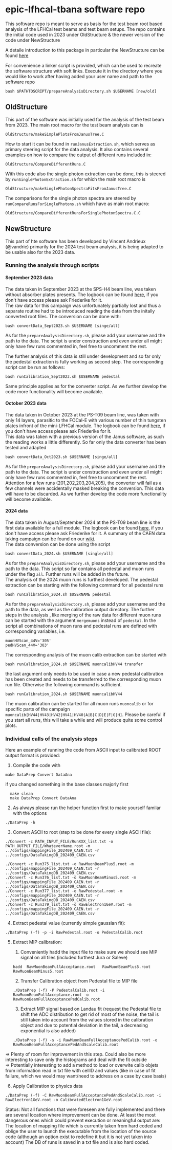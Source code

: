 # epic-lfhcal-tbana software repo

This software repo is meant to serve as basis for the test beam root based analysis of the LFHCal test beams and test beam setups.
The repo contains the initial code used in 2023 under OldStructure & the newer version of the code under NewStructure <br>

A detaile introduction to this package in particular the NewStructure can be found [here](https://friederikebock.gitbook.io/epiclfhcaltb-ana)

For convenience a linker script is provided, which can be used to recreate the software structure with soft links. Execute it in the directory where you would like to work after having added your user name and path to the software repo

```console
bash $PATHTOSCRIPT/prepareAnalysisDirectory.sh $USERNAME [new/old]
```


## OldStructure

This part of the software was initially used for the analysis of the test beam from 2023. The main root macro for the test beam analysis can is

```c+
OldStructure/makeSimplePlotsFromJanusTree.C
```

How to start it can be found in ```runJanusExtraction.sh```, which serves as primary steering script for the data analysis. It also contains several examples on how to compare the output of different runs included in: <br>

```c+
OldStructure/CompareDifferentRuns.C
```


With this code also the single photon extraction can be done, this is steered by ```runSinglePhotonExtraction.sh``` for which the main root macro is 
```c+
OldStructure/makeSinglePhotonSpectraFitsFromJanusTree.C
```
The comparisons for the single photon spectra are steered by ```runCompareRunsForSinglePhotons.sh``` which have as main root macro:

```c+
OldStructure/CompareDifferentRunsForSinglePhotonSpectra.C.C
```

## NewStructure
This part of hte software has been developed by Vincent Andrieux (@vandrie) primarily for the 2024 test beam analysis, it is being adapted to be usable also for the 2023 data.

### Running the analysis through scripts

#### September 2023 data

The data taken in September 2023 at the SPS-H4 beam line, was taken without absorber plates presents. The logbook can be found [here](https://docs.google.com/spreadsheets/d/1GBmztS66Cagwr1mpXuaDmIfSKAuhBm1gmhhpk7qSgbg/edit?usp=sharing), if you don't have access please ask Friederike for it. <br>
The raw data for this campaign was unfortunately partially lost and thus a separate routine had to be introduced reading the data from the initally converted root files. The conversion can be done with:

```console
bash convertData_Sept2023.sh $USERNAME [singe/all]
```

As for the ```prepareAnalysisDirectory.sh```, please add your username and the path to the data. The script is under construction and even under all might only have few runs commented in, feel free to uncomment the rest.<br>

The further analysis of this data is still under development and so far only the pedestal extraction is fully working as second step. The corresponding script can be run as follows:

```console
bash runCalibration_Sept2023.sh $USERNAME pedestal
```
Same principle applies as for the converter script. As we further develop the code more functionality will become available.

#### October 2023 data
The data taken in October 2023 at the PS-T09 beam line, was taken with only 14 layers, parasitic to the FOCal-E with various number of thin tungsten plates infront of the mini-LFHCal module. The logbook can be found [here](https://docs.google.com/spreadsheets/d/1oRI3KlPyHouo5P4J70wLrGlaFaeNuLCGMCwyNxyNMf4/edit?usp=sharing), if you don't have access please ask Friederike for it. <br>
This data was taken with a previous version of the Janus software, as such the reading works a little differently. So far only the data converter has been tested and adapted 

```console
bash convertData_Oct2023.sh $USERNAME [singe/all]
```
As for the ```prepareAnalysisDirectory.sh```, please add your username and the path to the data. The script is under construction and even under all might only have few runs commented in, feel free to uncomment the rest.<br>
Attention for a few runs (201,202,203,204,205), the converter will fail as a few channels were accidentally masked breaking the conversion. This data will have to be discarded. As we further develop the code more functionality will become available.

#### 2024 data
The data taken in August/September 2024 at the PS-T09 beam line is the first data available for a full module. The logbook can be found [here](https://docs.google.com/spreadsheets/d/1XaiSmG4jBaBOyjbjdiNuSeehjeZC03_2A7Ccoq0nIbI/edit?usp=sharing), if you don't have access please ask Friederike for it. A summary of the CAEN data taking campaign can be found on our [wiki](https://wiki.bnl.gov/EPIC/index.php?title=LFHCal_Fall_2024_Test_Beam).<br> 
The data conversion can be done using the script

```console
bash convertData_2024.sh $USERNAME [single/all]
```
As for the ```prepareAnalysisDirectory.sh```, please add your username and the path to the data.  This script so far contains all pedestal and muon runs under the flag ```all```. Further runs will be added in the future. <br>
The analysis of the 2024 muon runs is furthest developed. The pedestal extraction can be starting with the following command for all pedestal runs
```console
bash runCalibration_2024.sh $USERNAME pedestal
```
As for the ```prepareAnalysisDirectory.sh```, please add your username and the path to the data, as well as the calibration output directory. The further steps in the analysis , like merging of the raw data for different muon runs can be started with the argument ```mergemuons``` instead of ```pedestal```. In the script all combinations of muon runs and pedestal runs are defined with corresponding variables, i.e. 
```console
muonHVScan_44V='305'
pedHVScan_44V='303'
```
The corresponding analysis of the muon calib extraction can be started with 
```console
bash runCalibration_2024.sh $USERNAME muoncalibHV44 transfer
```
the last argument only needs to be used in case a new pedestal calibration has been created and needs to be transferred to the corresponding muon run file. Otherwise the following command is sufficient.
```console
bash runCalibration_2024.sh $USERNAME muoncalibHV44
```
The muon calibration can be started for all muon runs ```muoncalib``` or for specific parts of the campaign ```muoncalib[HV44|HV43|HV42|HV41|HV40|A|B|C|D|E|F|G|H]```. Please be careful if you start all runs, this will take a while and will produce quite some control plots.

### Individual calls of the analysis steps
Here an example of running the code from ASCII input to calibrated ROOT output format is provided:

1. Compile the code with 
  ```console
  make DataPrep Convert DataAna
  ```
  if you changed something in the base classes majorly first 
  ```console
    make clean
    make DataPrep Convert DataAna
  ```

2. As always please run the helper function first to make yourself familar with the options
  ```console
  ./DataPrep -h
  ```

3. Convert ASCII to root (step to be done for every single ASCII file):
  ```console
  ./Convert -c PATH_INPUT_FILE/RunXXX_list.txt -o PATH_OUTPUT_FILE/WhateverName.root -m ../configs/mappingFile_202409_CAEN.txt -r ../configs/DataTakingDB_202409_CAEN.csv
  ```

  ```console
  ./Convert -c Run375_list.txt -o RawMuonBeamPlus5.root -m ../configs/mappingFile_202409_CAEN.txt -r ../configs/DataTakingDB_202409_CAEN.csv
  ./Convert -c Run376_list.txt -o RawMuonBeamMinus5.root -m ../configs/mappingFile_202409_CAEN.txt -r ../configs/DataTakingDB_202409_CAEN.csv
  ./Convert -c Run377_list.txt -o RawPedestal.root -m ../configs/mappingFile_202409_CAEN.txt -r ../configs/DataTakingDB_202409_CAEN.csv
  ./Convert -c Run379_list.txt -o RawElectron1GeV.root -m ../configs/mappingFile_202409_CAEN.txt -r ../configs/DataTakingDB_202409_CAEN.csv
  ```

4. Extract pedestal value (currently simple gaussian fit):

  ```console
  ./DataPrep (-f) -p -i RawPedestal.root -o PedestalCalib.root
  ```



5. Extract MIP calibration:
    1. Conveniently hadd the input file to make sure we should see MIP signal on all tiles (included furthest Jura or Saleve)
      ```console
      hadd  RawMuonBeamFullAcceptance.root   RawMuonBeamPlus5.root  RawMuonBeamMinus5.root
      ```


    2. Transfer Calibration object from Pedestal file to MIP file
      ```console
      ./DataPrep (-f) -P PedestalCalib.root -i RawMuonBeamFullAcceptance.root -o RawMuonBeamFullAcceptancePedCalib.root
      ```


    3. Extract MIP signal based on Landau fit (request the Pedestal file to shift the ADC distribution to get rid of most of the noise, the tail is still taken into account from the values stored in the calibration object and due to potential deviation in the tail, a decreasing exponential is also added)

      ```console
      ./DataPrep (-f) -s -i RawMuonBeamFullAcceptancePedCalib.root -o RawMuonBeamFullAcceptancePedAndScaleCalib.root
      ```

  => Plenty of room for improvement in this step. Could also be more interesting to save only the histograms and deal with the fit outside<br>
  => Potentially interesting to add a method to load or overwite calib objets from information read in txt file with cellID and values (like in case of fit failure, which we would may want/need to address on a case by case basis) 




6. Apply Calibration to physics data
  ```console
  ./DataPrep (-f) -C RawMuonBeamFullAcceptancePedAndScaleCalib.root -i RawElectron1GeV.root -o CalibratedElectron1GeV.root
  ```


Status:
Not all functions that were foreseen are fully implemented and there are several location where improvement can be done.
At least the most dangerous ones which could prevent execution or meaningful output are:
The location of mapping file which is currently taken from hard coded and oblige the user to launch the executable from the location of the source code (although an option exist to redefine it but it is not yet taken into account)
The DB of runs is saved in a txt file and is also hard coded.

